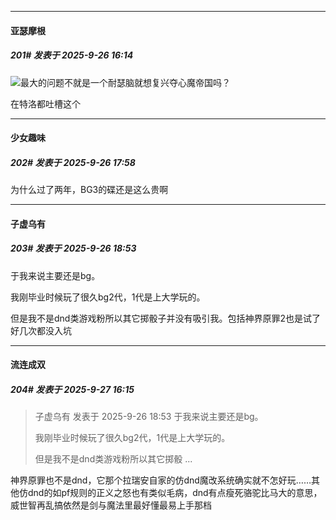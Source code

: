 ﻿
*****

####  亚瑟摩根  
##### 201#       发表于 2025-9-26 16:14

<img src="https://static.stage1st.com/image/smiley/face2017/013.png" referrerpolicy="no-referrer">最大的问题不就是一个耐瑟脑就想复兴夺心魔帝国吗？

在特洛都吐槽这个


*****

####  少女趣味  
##### 202#       发表于 2025-9-26 17:58

为什么过了两年，BG3的碟还是这么贵啊


*****

####  子虚乌有  
##### 203#       发表于 2025-9-26 18:53

于我来说主要还是bg。

我刚毕业时候玩了很久bg2代，1代是上大学玩的。

但是我不是dnd类游戏粉所以其它掷骰子并没有吸引我。包括神界原罪2也是试了好几次都没入坑


*****

####  流连成双  
##### 204#       发表于 2025-9-27 16:15

<blockquote>子虚乌有 发表于 2025-9-26 18:53
于我来说主要还是bg。

我刚毕业时候玩了很久bg2代，1代是上大学玩的。

但是我不是dnd类游戏粉所以其它掷骰 ...</blockquote>
神界原罪也不是dnd，它那个拉瑞安自家的仿dnd魔改系统确实就不怎好玩……其他仿dnd的如pf规则的正义之怒也有类似毛病，dnd有点瘦死骆驼比马大的意思，威世智再乱搞依然是剑与魔法里最好懂最易上手那档

